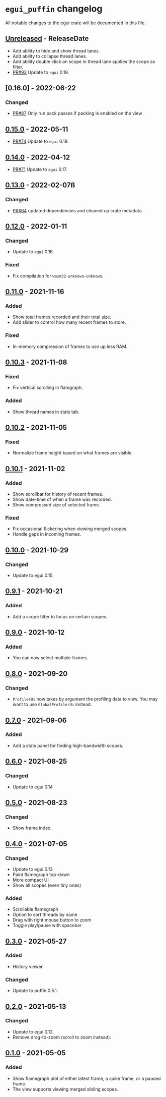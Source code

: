 <!-- markdownlint-disable blanks-around-headings blanks-around-lists no-duplicate-heading -->

# `egui_puffin` changelog

All notable changes to the egui crate will be documented in this file.

<!-- next-header -->
## [Unreleased] - ReleaseDate

- Add ability to hide and show thread lanes.
- Add ability to collapse thread lanes.
- Add ability double click on scope in thread lane applies the scope as filter.
- [PR#93](https://github.com/EmbarkStudios/puffin/pull/93) Update to `egui` 0.19.

## [0.16.0] - 2022-06-22
### Changed
- [PR#87](https://github.com/EmbarkStudios/puffin/pull/87) Only run pack passes if packing is enabled on the view

## [0.15.0] - 2022-05-11
- [PR#74](https://github.com/EmbarkStudios/puffin/pull/74) Update to `egui` 0.18.

## [0.14.0] - 2022-04-12
- [PR#71](https://github.com/EmbarkStudios/puffin/pull/71) Update to `egui` 0.17.

## [0.13.0] - 2022-02-07ß
### Changed
- [PR#64](https://github.com/EmbarkStudios/puffin/pull/64) updated dependencies and cleaned up crate metadata.

## [0.12.0] - 2022-01-11
### Changed
- Update to `egui` 0.16.

### Fixed
- Fix compilation for `wasm32-unknown-unknown`.

## [0.11.0] - 2021-11-16
### Added
- Show total frames recorded and their total size.
- Add slider to control how many recent frames to store.

### Fixed
- In-memory compression of frames to use up less RAM.

## [0.10.3] - 2021-11-08
### Fixed
- Fix vertical scrolling in flamgraph.

### Added
- Show thread names in stats tab.

## [0.10.2] - 2021-11-05
### Fixed
- Normalize frame height based on what frames are visible.

## [0.10.1] - 2021-11-02
### Added
- Show scrollbar for history of recent frames.
- Show date-time of when a frame was recorded.
- Show compressed size of selected frame.

### Fixed
- Fix occasional flickering when viewing merged scopes.
- Handle gaps in incoming frames.

## [0.10.0] - 2021-10-29
### Changed
- Update to egui 0.15.

## [0.9.1] - 2021-10-21
### Added
- Add a scope filter to focus on certain scopes.

## [0.9.0] - 2021-10-12
### Added
- You can now select multiple frames.

## [0.8.0] - 2021-09-20
### Changed
- `ProfilerUi` now takes by argument the profiling data to view. You may want to use `GlobalProfilerUi` instead.

## [0.7.0] - 2021-09-06
### Added
- Add a stats panel for finding high-bandwidth scopes.

## [0.6.0] - 2021-08-25
### Changed
- Update to egui 0.14

## [0.5.0] - 2021-08-23
### Changed
- Show frame index.

## [0.4.0] - 2021-07-05
### Changed
- Update to egui 0.13
- Paint flamegraph top-down
- More compact UI
- Show all scopes (even tiny ones)

### Added
- Scrollable flamegraph
- Option to sort threads by name
- Drag with right mouse button to zoom
- Toggle play/pause with spacebar

## [0.3.0] - 2021-05-27
### Added
- History viewer.

### Changed
- Update to puffin 0.5.1.

## [0.2.0] - 2021-05-13
### Changed
- Update to egui 0.12.
- Remove drag-to-zoom (scroll to zoom instead).

## [0.1.0] - 2021-05-05
### Added
- Show flamegraph plot of either latest frame, a spike frame, or a paused frame.
- The view supports viewing merged sibling scopes.

<!-- next-url -->
[Unreleased]: https://github.com/EmbarkStudios/puffin/compare/puffin_egui-0.15.0...HEAD
[0.15.0]: https://github.com/EmbarkStudios/puffin/compare/0.14.0...puffin_egui-0.15.0
[0.14.0]: https://github.com/EmbarkStudios/puffin/compare/0.13.0...puffin_egui-0.14.0
[0.13.0]: https://github.com/EmbarkStudios/puffin/compare/0.12.0...puffin_egui-0.13.0
[0.12.0]: https://github.com/EmbarkStudios/puffin/compare/puffin_egui-0.11.0...puffin_egui-0.12.0
[0.11.0]: https://github.com/EmbarkStudios/puffin/compare/puffin_egui-0.10.3...puffin_egui-0.11.0
[0.10.3]: https://github.com/EmbarkStudios/puffin/compare/puffin_egui-0.10.2...puffin_egui-0.10.3
[0.10.2]: https://github.com/EmbarkStudios/puffin/compare/puffin_egui-0.10.1...puffin_egui-0.10.2
[0.10.1]: https://github.com/EmbarkStudios/puffin/compare/puffin_egui-0.10.0...puffin_egui-0.10.1
[0.10.0]: https://github.com/EmbarkStudios/puffin/compare/puffin_egui-0.9.0...puffin_egui-0.10.0
[0.9.1]: https://github.com/EmbarkStudios/puffin/compare/puffin_egui-0.9.0...puffin_egui-0.9.1
[0.9.0]: https://github.com/EmbarkStudios/puffin/compare/puffin_egui-0.8.0...puffin_egui-0.9.0
[0.8.0]: https://github.com/EmbarkStudios/puffin/compare/puffin_egui-0.7.0...puffin_egui-0.8.0
[0.7.0]: https://github.com/EmbarkStudios/puffin/compare/puffin_egui-0.6.0...puffin_egui-0.7.0
[0.6.0]: https://github.com/EmbarkStudios/puffin/compare/puffin_egui-0.5.0...puffin_egui-0.6.0
[0.5.0]: https://github.com/EmbarkStudios/puffin/compare/puffin_egui-0.4.0...puffin_egui-0.5.0
[0.4.0]: https://github.com/EmbarkStudios/puffin/compare/puffin_egui-0.3.0...puffin_egui-0.4.0
[0.3.0]: https://github.com/EmbarkStudios/puffin/compare/puffin_egui-0.2.1...puffin_egui-0.3.0
[0.2.0]: https://github.com/EmbarkStudios/puffin/compare/puffin_egui-0.1.0...puffin_egui-0.2.1
[0.1.0]: https://github.com/EmbarkStudios/puffin/releases/tag/puffin_egui-0.1.0
